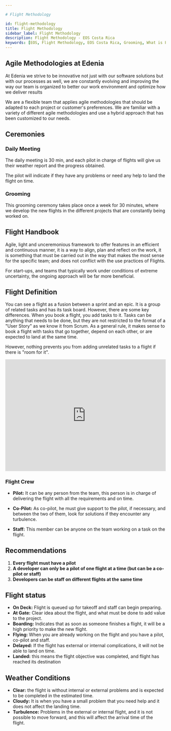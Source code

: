 ```yaml
---

# Flight Methodology

id: flight-methodology
title: Flight Methodology
sidebar_label: Flight Methodology
description: Flight Methodology - EOS Costa Rica
keywords: [EOS, Flight Methodology, EOS Costa Rica, Grooming, What is Flight Methodology, What is Flight Methodology For]
---
```


## Agile Methodologies at Edenia

At Edenia we strive to be innovative not just with our software solutions but with our processes as well, we are constantly evolving and improving the way our team is organized to better our work environment and optimize how we deliver results

We are a flexible team that applies agile methodologies that should be adapted to each project or customer's preferences. We are familiar with a variety of different agile methodologies and use a hybrid approach that has been customized to our needs.

## Ceremonies

### Daily Meeting 

The daily meeting is 30 min, and each pilot in charge of flights will give us their weather report and the progress obtained.

The pilot will indicate if they have any problems or need any help to land the flight on time.

### Grooming

This grooming ceremony takes place once a week for 30 minutes, where we develop the new flights in the different projects that are constantly being worked on.

## Flight Handbook

Agile, light and unceremonious framework to offer features in an efficient and continuous manner, it is a way to align, plan and reflect on the work, it is something that must be carried out in the way that makes the most sense for the specific team; and does not conflict with the use practices of Flights.

For start-ups, and teams that typically work under conditions of extreme uncertainty, the ongoing approach will be far more beneficial.

## Flight Definition 

You can see a flight as a fusion between a sprint and an epic. It is a group of related tasks and has its task board. However, there are some key differences.
When you book a flight, you add tasks to it. Tasks can be anything that needs to be done, but they are not restricted to the format of a "User Story" as we know it from Scrum. As a general rule, it makes sense to book a flight with tasks that go together, depend on each other, or are expected to land at the same time.

However, nothing prevents you from adding unrelated tasks to a flight if there is "room for it".

<iframe width="100%" height="350" src="https://www.youtube.com/embed/pCShsesxRZA" title="YouTube video player" frameBorder="0" allow="accelerometer; autoplay; clipboard-write; encrypted-media; gyroscope; picture-in-picture" allowFullScreen></iframe>

### Flight Crew

- **Pilot:** It can be any person from the team, this person is in charge of delivering the flight with all the requirements and on time.

- **Co-Pilot:** As co-pilot, he must give support to the pilot, if necessary, and between the two of them, look for solutions if they encounter any turbulence.

- **Staff:** This member can be anyone on the team working on a task on the flight.

## Recommendations 

1. **Every flight must have a pilot**
2. **A developer can only be a pilot of one flight at a time (but can be a co-pilot or staff)**
3. **Developers can be staff on different flights at the same time**

## Flight status 

- **On Deck:** Flight is queued up for takeoff and staff can begin preparing.
- **At Gate:** Clear idea about the flight, and what must be done to add value to the project.
- **Boarding:** Indicates that as soon as someone finishes a flight, it will be a high priority to make the new flight.
- **Flying:** When you are already working on the flight and you have a pilot, co-pilot and staff.
- **Delayed:** If the flight has external or internal complications, it will not be able to land on time.
- **Landed:** this means the flight objective was completed, and flight has reached its destination

## Weather Conditions

- **Clear:** the flight is without internal or external problems and is expected to be completed in the estimated time.
- **Cloudy:** It is when you have a small problem that you need help and it does not affect the landing time.
- **Turbulence:** Problems in the external or internal flight, and it is not possible to move forward, and this will affect the arrival time of the flight.
